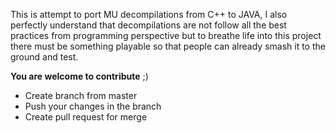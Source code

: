This is attempt to port MU decompilations from C++ to JAVA, I also perfectly understand that decompilations are not follow all the best practices from programming perspective but to breathe life into this project there must be something playable so that people can already smash it to the ground and test.


**You are welcome to contribute** ;)
 - Create branch from master
 - Push your changes in the branch
 - Create pull request for merge

